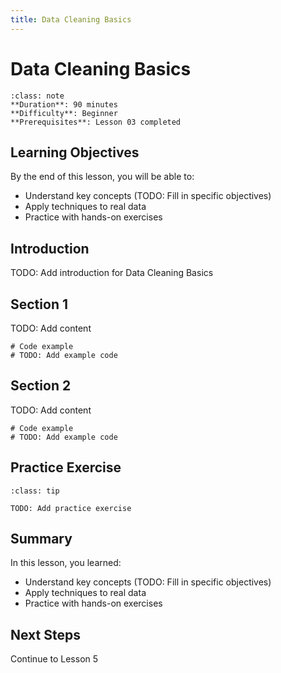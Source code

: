 ```yaml
---
title: Data Cleaning Basics
---
```


# Data Cleaning Basics

```{admonition} Lesson Info
:class: note
**Duration**: 90 minutes
**Difficulty**: Beginner
**Prerequisites**: Lesson 03 completed
```

## Learning Objectives

By the end of this lesson, you will be able to:

- Understand key concepts (TODO: Fill in specific objectives)
- Apply techniques to real data
- Practice with hands-on exercises

## Introduction

TODO: Add introduction for Data Cleaning Basics

## Section 1

TODO: Add content

```{code-cell} ipython3
# Code example
# TODO: Add example code
```

## Section 2

TODO: Add content

```{code-cell} ipython3
# Code example
# TODO: Add example code
```

## Practice Exercise

```{admonition} Exercise
:class: tip

TODO: Add practice exercise
```

## Summary

In this lesson, you learned:

- Understand key concepts (TODO: Fill in specific objectives)
- Apply techniques to real data
- Practice with hands-on exercises

## Next Steps

Continue to Lesson 5

<!--
INSTRUCTOR NOTES

Skills covered (from references/skills/data-science/):
1. accessing-dataframe-columns-with-special-formatting.md
   - Accessing DataFrame Columns with Special Formatting
   - Difficulty: beginner
2. cleaning-string-data-in-pandas-columns.md
   - Cleaning String Data in Pandas Columns
   - Difficulty: beginner
3. converting-dataframe-column-data-types.md
   - Converting DataFrame Column Data Types
   - Difficulty: beginner
4. creating-pandas-dataframes.md
   - Creating pandas DataFrames
   - Difficulty: beginner
5. creating-pandas-series.md
   - Creating pandas Series
   - Difficulty: beginner
6. loading-and-manipulating-csv-files-in-python.md
   - Loading and Manipulating CSV Files in Python
   - Difficulty: beginner
7. modifying-data-in-pandas-dataframes.md
   - Modifying Data in Pandas DataFrames
   - Difficulty: beginner
8. reading-and-preparing-csv-data-with-pandas.md
   - Reading and Preparing CSV Data with Pandas
   - Difficulty: beginner
9. renaming-columns-in-a-pandas-dataframe.md
   - Renaming Columns in a Pandas DataFrame
   - Difficulty: beginner
-->